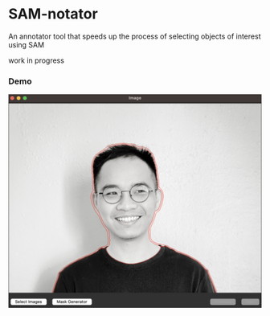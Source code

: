 # SAM-notator
An annotator tool that speeds up the process of selecting objects of interest using SAM

work in progress

### Demo

![demo](src/images/demo.png)
